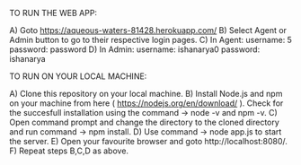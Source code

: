 TO RUN THE WEB APP:

A) Goto https://aqueous-waters-81428.herokuapp.com/ 
B) Select Agent or Admin button to go to their respective login pages.
C) In Agent:
    username: 5
    password: password
D) In Admin:
    username: ishanarya0
    password: ishanarya
    
 TO RUN ON YOUR LOCAL MACHINE:
 
 A) Clone this repository on your local machine.
 B) Install Node.js and npm on your machine from here ( https://nodejs.org/en/download/ ).
    Check for the succesfull installation using the command -> node -v and npm -v.
 C) Open command prompt and change the directory to the cloned directory and run command -> npm install.
 D) Use command -> node app.js to start the server.
 E) Open your favourite browser and goto http://localhost:8080/.
 F) Repeat steps B,C,D as above.
 


